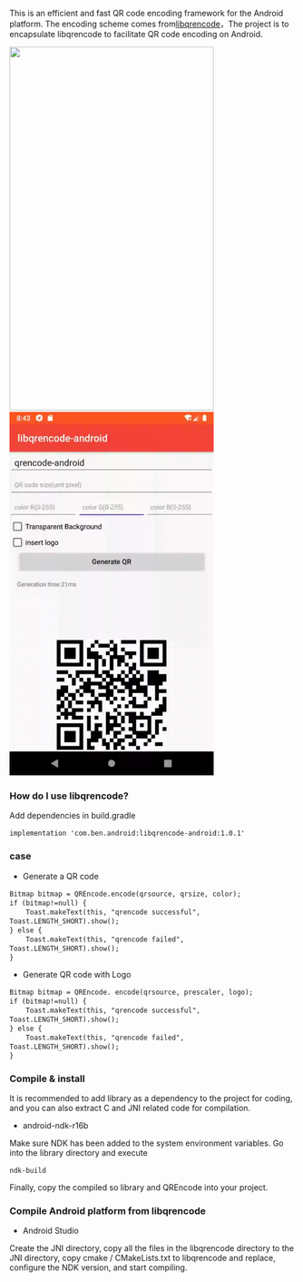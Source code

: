 This is an efficient and fast QR code encoding framework for the Android platform. The encoding scheme comes from[libqrencode](https://github.com/fukuchi/libqrencode)，The project is to encapsulate libqrencode to facilitate QR code encoding on Android.

<img src="./capture/libqrencode.gif" width="360px" height="640px"/>
<img src="./capture/capture_insert_log.gif" width="360px" height="640px"/>

### How do I use libqrencode?
Add dependencies in build.gradle

```
implementation 'com.ben.android:libqrencode-android:1.0.1'
```

### case
- Generate a QR code

```
Bitmap bitmap = QREncode.encode(qrsource, qrsize, color);
if (bitmap!=null) {
    Toast.makeText(this, "qrencode successful", Toast.LENGTH_SHORT).show();
} else {
    Toast.makeText(this, "qrencode failed", Toast.LENGTH_SHORT).show();
}
```

- Generate QR code with Logo

```
Bitmap bitmap = QREncode. encode(qrsource, prescaler, logo);
if (bitmap!=null) {
    Toast.makeText(this, "qrencode successful", Toast.LENGTH_SHORT).show();
} else {
    Toast.makeText(this, "qrencode failed", Toast.LENGTH_SHORT).show();
}
```

### Compile & install 
It is recommended to add library as a dependency to the project for coding, and you can also extract C and JNI related code for compilation.

- android-ndk-r16b

Make sure NDK has been added to the system environment variables. Go into the library directory and execute
```
ndk-build
``` 
Finally, copy the compiled so library and QREncode into your project.


### Compile Android platform from libqrencode 

- Android Studio

Create the JNI directory, copy all the files in the libqrencode directory to the JNI directory, copy cmake / CMakeLists.txt to libqrencode and replace, configure the NDK version, and start compiling.